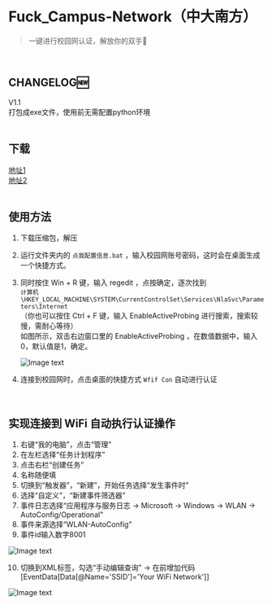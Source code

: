 # Fuck_Campus-Network（中大南方）
>一键进行校园网认证，解放你的双手:grimacing:
<br>

## CHANGELOG:new:  
V1.1  
打包成exe文件，使用前无需配置python环境
<br><br>

## 下载  
[地址1](https://wwa.lanzous.com/iOErFgg95ne)  
[地址2](https://github.com/bqliang/Fuck_Campus-Network/releases/download/V1.1/Fuck_Campus-Network.-.V1.1.zip)  
<br>

## 使用方法
1. 下载压缩包，解压
2. 运行文件夹内的 ```点我配置信息.bat``` ，输入校园网账号密码，这时会在桌面生成一个快捷方式。
3. 同时按住 Win + R 键，输入 regedit ，点按确定，逐次找到  
   ```计算机\HKEY_LOCAL_MACHINE\SYSTEM\CurrentControlSet\Services\NlaSvc\Parameters\Internet```  
   （你也可以按住 Ctrl + F 键，输入 EnableActiveProbing 进行搜索，搜索较慢，需耐心等待）  
   如图所示，双击右边窗口里的 EnableActiveProbing ，在数值数据中，输入0，默认值是1，确定。
   
   ![Image text](https://img-blog.csdn.net/20160511100609551)
   
4. 连接到校园网时，点击桌面的快捷方式 ```Wfif Con``` 自动进行认证
<br>

## 实现连接到 WiFi 自动执行认证操作
1. 右键“我的电脑”，点击“管理”
2. 在左栏选择“任务计划程序”
3. 点击右栏“创建任务”
4. 名称随便填
5. 切换到“触发器”，“新建”，开始任务选择“发生事件时”
6. 选择“自定义”，“新建事件筛选器”
7. 事件日志选择“应用程序与服务日志 -> Microsoft -> Windows -> WLAN -> AutoConfig/Operational”
8. 事件来源选择“WLAN-AutoConfig”
9. 事件id输入数字8001

![Image text](https://pic2.zhimg.com/80/v2-ab3248fc843aaa4a6a0e2f922794525a_720w.jpg?source=1940ef5c)

10. 切换到XML标签，勾选“手动编辑查询” -> 在</Select>前增加代码[EventData[Data[@Name='SSID']='Your WiFi Network']]


![Image text](https://pic4.zhimg.com/80/v2-ad63651603524bb34cf3c54d0122ce90_720w.jpg?source=1940ef5c)
